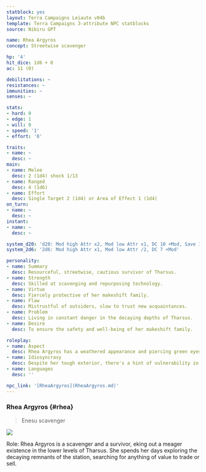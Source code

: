 ```yaml
---
statblock: yes
layout: Terra Campaigns Leiaute v04b
template: Terra Campaigns 3-attribute NPC statblocks
source: Nibiru GPT

name: Rhea Argyros
concept: Streetwise scavenger

hp: '4'
hit_dice: 1d6 + 0
ac: 11 (0)

debilitations: ~
resistances: ~
immunities: ~
senses: ~

stats:
- hard: 0
- edge: 1
- will: 0
- speed: '1'
- effort: '0'

traits:
- name: ~
  desc: ~
main:
- name: Melee
  desc: 2 (1d4) shock 1/13
- name: Ranged
  desc: 4 (1d6)
- name: Effort
  desc: Single Target 2 (1d4) or Area of Effect 1 (1d4)
on_turn:
- name: ~
  desc: ~
instant:
- name: ~
  desc: ~

system_d20: 'd20: Mod high Attr x2, Mod low Attr x1, DC 10 +Mod, Save 16+'
system_2d6: '2d6: Mod high Attr x1, Mod low Attr /2, DC 7 +Mod'

personality:
- name: Summary
  desc: Resourceful, streetwise, cautious survivor of Tharsus.
- name: Strength
  desc: Skilled at scavenging and repurposing technology.
- name: Virtue
  desc: Fiercely protective of her makeshift family.
- name: Flaw
  desc: Mistrustful of outsiders, slow to trust new acquaintances.
- name: Problem
  desc: Living in constant danger in the decaying depths of Tharsus.
- name: Desire
  desc: To ensure the safety and well-being of her makeshift family.

roleplay:
- name: Aspect
  desc: Rhea Argyros has a weathered appearance and piercing green eyes, constantly scanning her surroundings.
- name: Idiosyncrasy
  desc: Despite her tough exterior, there's a hint of vulnerability in her expression.
- name: Languages
  desc: ''

npc_link: '[RheaArgyros](RheaArgyros.md)'
---
```

### Rhea Argyros {#rhea}

> Enesu scavenger

![](https://i.imgur.com/65quuBR.png)

Role: Rhea Argyros is a scavenger and a survivor, eking out a meager existence in the lower levels of Tharsus. She spends her days exploring the decaying remnants of the station, searching for anything of value to trade or sell.
